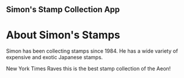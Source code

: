 Simon's Stamp Collection App
---

# About Simon's Stamps

Simon has been collecting stamps since 1984. He has a wide variety of expensive and exotic Japanese stamps.

New York Times Raves this is the best stamp collection of the Aeon!
